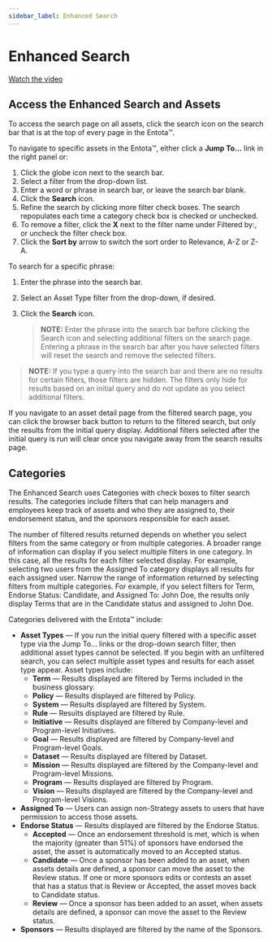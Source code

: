 ```yaml
---
sidebar_label: Enhanced Search
---
```


# Enhanced Search

[Watch the video](https://youtu.be/s6zlLNI8TJs)

## Access the Enhanced Search and Assets

To access the search page on all assets, click the search icon on the
search bar that is at the top of every page in the Entota™.

To navigate to specific assets in the Entota™, either click a **Jump
To...** link in the right panel or:

1.  Click the globe icon next to the search bar.
2.  Select a filter from the drop-down list.
3.  Enter a word or phrase in search bar, or leave the search bar blank.
4.  Click the **Search** icon.
5.  Refine the search by clicking more filter check boxes. The search
    repopulates each time a category check box is checked or unchecked.
6.  To remove a filter, click the **X** next to the filter name under
    Filtered by:, or uncheck the filter check box.
7.  Click the **Sort by** arrow to switch the sort order to Relevance,
    A-Z or Z-A.

To search for a specific phrase:

1.  Enter the phrase into the search bar.

2.  Select an Asset Type filter from the drop-down, if desired.

3.  Click the **Search** icon.
    
    >**NOTE:** Enter the phrase into the search bar before clicking the
    Search icon and selecting additional filters on the search page.
    Entering a phrase in the search bar after you have selected filters
    will reset the search and remove the selected filters.

>**NOTE:** If you type a query into the search bar and there are no
results for certain filters, those filters are hidden. The filters only
hide for results based on an initial query and do not update as you
select additional filters.

If you navigate to an asset detail page from the filtered search page,
you can click the browser back button to return to the filtered search,
but only the results from the initial query display. Additional filters
selected after the initial query is run will clear once you navigate
away from the search results page.

## Categories

The Enhanced Search uses Categories with check boxes to filter search
results. The categories include filters that can help managers and
employees keep track of assets and who they are assigned to, their
endorsement status, and the sponsors responsible for each asset.

The number of filtered results returned depends on whether you select
filters from the same category or from multiple categories. A broader
range of information can display if you select multiple filters in one
category. In this case, all the results for each filter selected
display. For example, selecting two users from the Assigned To category
displays all results for each assigned user. Narrow the range of
information returned by selecting filters from multiple categories. For
example, if you select filters for Term, Endorse Status: Candidate, and
Assigned To: John Doe, the results only display Terms that are in the
Candidate status and assigned to John Doe.

Categories delivered with the Entota™ include:

  - **Asset Types** — If you run the initial query filtered with a
    specific asset type via the Jump To... links or the drop-down search
    filter, then additional asset types cannot be selected. If you begin
    with an unfiltered search, you can select multiple asset types and
    results for each asset type appear. Asset types include:
      - **Term** — Results displayed are filtered by Terms included in
        the business glossary.
      - **Policy** — Results displayed are filtered by Policy.
      - **System** — Results displayed are filtered by System.
      - **Rule** — Results displayed are filtered by Rule.
      - **Initiative** — Results displayed are filtered by Company-level
        and Program-level Initiatives.
      - **Goal** — Results displayed are filtered by Company-level and
        Program-level Goals.
      - **Dataset** — Results displayed are filtered by Dataset.
      - **Mission** — Results displayed are filtered by the
        Company-level and Program-level Missions.
      - **Program** — Results displayed are filtered by Program.
      - **Vision** — Results displayed are filtered by the Company-level
        and Program-level Visions.
  - **Assigned To** — Users can assign non-Strategy assets to users that
    have permission to access those assets.
  - **Endorse Status** — Results displayed are filtered by the Endorse
    Status.
      - **Accepted** — Once an endorsement threshold is met, which is
        when the majority (greater than 51%) of sponsors have endorsed
        the asset, the asset is automatically moved to an Accepted
        status.
      - **Candidate** — Once a sponsor has been added to an asset, when
        assets details are defined, a sponsor can move the asset to the
        Review status. If one or more sponsors edits or contests an
        asset that has a status that is Review or Accepted, the asset
        moves back to Candidate status.
      - **Review** — Once a sponsor has been added to an asset, when
        assets details are defined, a sponsor can move the asset to the
        Review status.
  - **Sponsors** — Results displayed are filtered by the name of the
    Sponsors.

